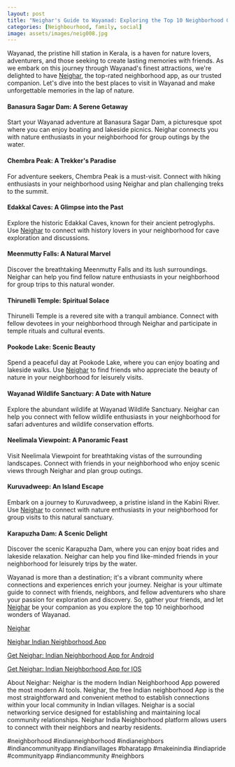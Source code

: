 ```yaml
---
layout: post
title: "Neighar's Guide to Wayanad: Exploring the Top 10 Neighborhood Gems with Friends"
categories: [Neighbourhood, family, social]
image: assets/images/neig008.jpg
---
```


Wayanad, the pristine hill station in Kerala, is a haven for nature lovers, adventurers, and those seeking to create lasting memories with friends. As we embark on this journey through Wayanad's finest attractions, we're delighted to have [Neighar](https://play.google.com/store/apps/details?id=com.neighar.app&hl=en_IN&gl=US), the top-rated neighborhood app, as our trusted companion. Let's dive into the best places to visit in Wayanad and make unforgettable memories in the lap of nature.

#### Banasura Sagar Dam: A Serene Getaway

Start your Wayanad adventure at Banasura Sagar Dam, a picturesque spot where you can enjoy boating and lakeside picnics. Neighar connects you with nature enthusiasts in your neighborhood for group outings by the water.

#### Chembra Peak: A Trekker's Paradise

For adventure seekers, Chembra Peak is a must-visit. Connect with hiking enthusiasts in your neighborhood using Neighar and plan challenging treks to the summit.

#### Edakkal Caves: A Glimpse into the Past

Explore the historic Edakkal Caves, known for their ancient petroglyphs. Use [Neighar](https://play.google.com/store/apps/details?id=com.neighar.app&hl=en_IN&gl=US) to connect with history lovers in your neighborhood for cave exploration and discussions.

#### Meenmutty Falls: A Natural Marvel

Discover the breathtaking Meenmutty Falls and its lush surroundings. Neighar can help you find fellow nature enthusiasts in your neighborhood for group trips to this natural wonder.

#### Thirunelli Temple: Spiritual Solace

Thirunelli Temple is a revered site with a tranquil ambiance. Connect with fellow devotees in your neighborhood through Neighar and participate in temple rituals and cultural events.

#### Pookode Lake: Scenic Beauty

Spend a peaceful day at Pookode Lake, where you can enjoy boating and lakeside walks. Use [Neighar](https://play.google.com/store/apps/details?id=com.neighar.app&hl=en_IN&gl=US) to find friends who appreciate the beauty of nature in your neighborhood for leisurely visits.

#### Wayanad Wildlife Sanctuary: A Date with Nature

Explore the abundant wildlife at Wayanad Wildlife Sanctuary. Neighar can help you connect with fellow wildlife enthusiasts in your neighborhood for safari adventures and wildlife conservation efforts.

#### Neelimala Viewpoint: A Panoramic Feast

Visit Neelimala Viewpoint for breathtaking vistas of the surrounding landscapes. Connect with friends in your neighborhood who enjoy scenic views through Neighar and plan group outings.

#### Kuruvadweep: An Island Escape

Embark on a journey to Kuruvadweep, a pristine island in the Kabini River. Use [Neighar](https://play.google.com/store/apps/details?id=com.neighar.app&hl=en_IN&gl=US) to connect with nature enthusiasts in your neighborhood for group visits to this natural sanctuary.

#### Karapuzha Dam: A Scenic Delight

Discover the scenic Karapuzha Dam, where you can enjoy boat rides and lakeside relaxation. Neighar can help you find like-minded friends in your neighborhood for leisurely trips by the water.

Wayanad is more than a destination; it's a vibrant community where connections and experiences enrich your journey. Neighar is your ultimate guide to connect with friends, neighbors, and fellow adventurers who share your passion for exploration and discovery. So, gather your friends, and let [Neighar](https://play.google.com/store/apps/details?id=com.neighar.app&hl=en_IN&gl=US) be your companion as you explore the top 10 neighborhood wonders of Wayanad.

[Neighar](https://www.neighar.com)

[Neighar Indian Neighborhood App](https://neighar.com/download)

[Get Neighar: Indian Neighborhood App for Android](https://play.google.com/store/apps/details?id=com.neighar.app)

[Get Neighar: Indian Neighborhood App for IOS](https://apps.apple.com/us/app/neighar-india-neighborhood-app/id6471035218)

About Neighar:
Neighar is the modern Indian Neighborhood App powered the most modern AI tools. Neighar, the free Indian neighborhood App is the most straightforward and convenient method to establish connections within your local community in Indian villages. Neighar is a social networking service designed for establishing and maintaining local community relationships. Neighar India Neighborhood platform allows users to connect with their neighbors and nearby residents.

#neighborhood #indianneighborhood #indianeighbors #indiancommunityapp #indianvillages #bharatapp #makeinindia #indiapride #communityapp #indiancommunity #neighbors